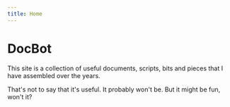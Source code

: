 ```yaml
---
title: Home
---
```


# DocBot

This site is a collection of useful documents, scripts, bits and pieces that I have assembled over the years. 

That's not to say that it's useful. It probably won't be. But it might be fun, won't it? 

